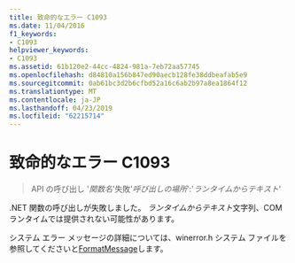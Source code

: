 ```yaml
---
title: 致命的なエラー C1093
ms.date: 11/04/2016
f1_keywords:
- C1093
helpviewer_keywords:
- C1093
ms.assetid: 61b120e2-44cc-4824-981a-7eb72aa57745
ms.openlocfilehash: d84810a156b847ed90aecb128fe38ddbeafab5e9
ms.sourcegitcommit: 0ab61bc3d2b6cfbd52a16c6ab2b97a8ea1864f12
ms.translationtype: MT
ms.contentlocale: ja-JP
ms.lasthandoff: 04/23/2019
ms.locfileid: "62215714"
---
```

# <a name="fatal-error-c1093"></a>致命的なエラー C1093

> API の呼び出し '*関数名*'失敗'*呼び出しの場所*':'*ランタイムからテキスト*'

.NET 関数の呼び出しが失敗しました。 *ランタイムからテキスト*文字列、COM ランタイムでは提供されない可能性があります。

システム エラー メッセージの詳細については、winerror.h システム ファイルを参照してくださいと[FormatMessage](/windows/desktop/api/winbase/nf-winbase-formatmessage)します。
